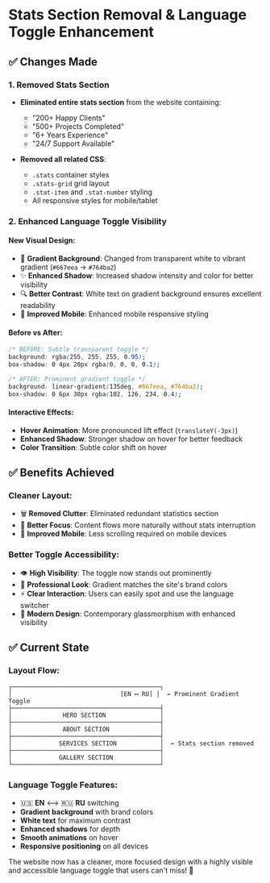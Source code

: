 # Stats Section Removal & Language Toggle Enhancement

## ✅ Changes Made

### 1. **Removed Stats Section**
- **Eliminated entire stats section** from the website containing:
  - "200+ Happy Clients"
  - "500+ Projects Completed" 
  - "6+ Years Experience"
  - "24/7 Support Available"

- **Removed all related CSS**:
  - `.stats` container styles
  - `.stats-grid` grid layout
  - `.stat-item` and `.stat-number` styling
  - All responsive styles for mobile/tablet

### 2. **Enhanced Language Toggle Visibility**

#### **New Visual Design:**
- 🎨 **Gradient Background**: Changed from transparent white to vibrant gradient (`#667eea` → `#764ba2`)
- ✨ **Enhanced Shadow**: Increased shadow intensity and color for better visibility
- 🔍 **Better Contrast**: White text on gradient background ensures excellent readability
- 📱 **Improved Mobile**: Enhanced mobile responsive styling

#### **Before vs After:**
```css
/* BEFORE: Subtle transparent toggle */
background: rgba(255, 255, 255, 0.95);
box-shadow: 0 4px 20px rgba(0, 0, 0, 0.1);

/* AFTER: Prominent gradient toggle */
background: linear-gradient(135deg, #667eea, #764ba2);
box-shadow: 0 6px 30px rgba(102, 126, 234, 0.4);
```

#### **Interactive Effects:**
- **Hover Animation**: More pronounced lift effect (`translateY(-3px)`)
- **Enhanced Shadow**: Stronger shadow on hover for better feedback
- **Color Transition**: Subtle color shift on hover

## ✅ Benefits Achieved

### **Cleaner Layout:**
- 🗑️ **Removed Clutter**: Eliminated redundant statistics section
- 🎯 **Better Focus**: Content flows more naturally without stats interruption
- 📱 **Improved Mobile**: Less scrolling required on mobile devices

### **Better Toggle Accessibility:**
- 👁️ **High Visibility**: The toggle now stands out prominently
- 🎨 **Professional Look**: Gradient matches the site's brand colors
- ⚡ **Clear Interaction**: Users can easily spot and use the language switcher
- 🌟 **Modern Design**: Contemporary glassmorphism with enhanced visibility

## ✅ Current State

### **Layout Flow:**
```
┌─────────────────────────────────────────┐
│                              [EN ⟷ RU] │  ← Prominent Gradient Toggle
├─────────────────────────────────────────┤
│              HERO SECTION               │
├─────────────────────────────────────────┤  
│              ABOUT SECTION              │  
├─────────────────────────────────────────┤
│             SERVICES SECTION            │  ← Stats section removed
├─────────────────────────────────────────┤
│             GALLERY SECTION             │
└─────────────────────────────────────────┘
```

### **Language Toggle Features:**
- 🇺🇸 **EN** ⟷ 🇷🇺 **RU** switching
- **Gradient background** with brand colors
- **White text** for maximum contrast
- **Enhanced shadows** for depth
- **Smooth animations** on hover
- **Responsive positioning** on all devices

The website now has a cleaner, more focused design with a highly visible and accessible language toggle that users can't miss! 🚀
